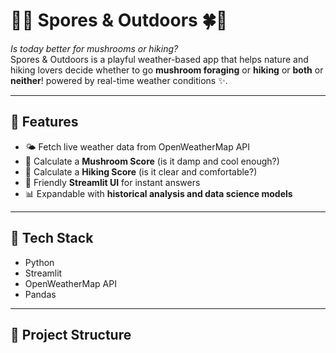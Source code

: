 # 🍄🥾 Spores & Outdoors 🍀🥾

*Is today better for mushrooms or hiking?*  
Spores & Outdoors is a playful weather-based app that helps nature  and hiking lovers decide whether to go **mushroom foraging** or **hiking** or **both** or **neither**! powered by real-time weather conditions ✨.

---

## 🚀 Features
- 🌤️ Fetch live weather data from OpenWeatherMap API  
- 🍄 Calculate a **Mushroom Score** (is it damp and cool enough?)  
- 🥾 Calculate a **Hiking Score** (is it clear and comfortable?)  
- 🎨 Friendly **Streamlit UI** for instant answers  
- 📊 Expandable with **historical analysis and data science models**  

---

## 🧩 Tech Stack
- Python  
- Streamlit  
- OpenWeatherMap API  
- Pandas

---

## 📂 Project Structure
